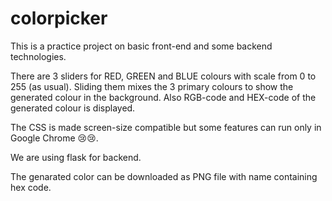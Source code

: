# colorpicker

This is a practice project on basic front-end and some backend technologies.

There are 3 sliders for RED, GREEN and BLUE colours with scale from 0 to 255 (as usual). Sliding them mixes the 3 primary colours 
to show the generated colour in the background. Also RGB-code and HEX-code of the generated colour is displayed.

The CSS is made screen-size compatible but some features can run only in Google Chrome 😢😢.

We are using flask for backend.

The genarated color can be downloaded as PNG file with name containing hex code.
